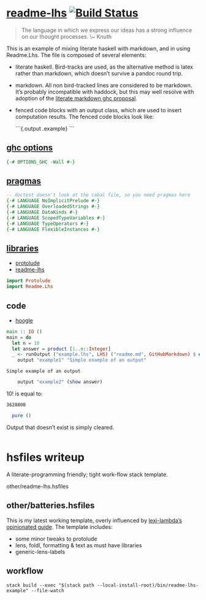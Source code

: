 [readme-lhs](https://tonyday567.github.io/readme-lhs/index.html) [![Build Status](https://travis-ci.org/tonyday567/readme-lhs.svg)](https://travis-ci.org/tonyday567/readme-lhs)
================================================================================================================================================================================

<blockquote cite>
The language in which we express our ideas has a strong influence on our
thought processes. \~ Knuth
</blockquote>

This is an example of mixing literate haskell with markdown, and in
using Readme.Lhs. The file is composed of several elements:

-   literate haskell. Bird-tracks are used, as the alternative method is
    latex rather than markdown, which doesn’t survive a pandoc round
    trip.
-   markdown. All non bird-tracked lines are considered to be markdown.
    It’s probably incompatible with haddock, but this may well resolve
    with adoption of the [literate markdown ghc
    proposal](https://gitlab.haskell.org/ghc/ghc/wikis/literate-markdown).
-   fenced code blocks with an output class, which are used to insert
    computation results. The fenced code blocks look like:

    \`\`\`{.output .example} \`\`\`

[ghc options](https://downloads.haskell.org/~ghc/latest/docs/html/users_guide/flags.html#flag-reference)
--------------------------------------------------------------------------------------------------------

``` haskell
{-# OPTIONS_GHC -Wall #-}
```

[pragmas](https://downloads.haskell.org/~ghc/latest/docs/html/users_guide/lang.html)
------------------------------------------------------------------------------------

``` haskell
-- doctest doesn't look at the cabal file, so you need pragmas here
{-# LANGUAGE NoImplicitPrelude #-}
{-# LANGUAGE OverloadedStrings #-}
{-# LANGUAGE DataKinds #-}
{-# LANGUAGE ScopedTypeVariables #-}
{-# LANGUAGE TypeOperators #-}
{-# LANGUAGE FlexibleInstances #-}
```

[libraries](https://www.stackage.org/)
--------------------------------------

-   [protolude](https://www.hackage.org/package/protolude)
-   [readme-lhs](https://www.hackage.org/package/readme-lhs)

``` haskell
import Protolude
import Readme.Lhs
```

code
----

-   [hoogle](https://www.stackage.org/package/hoogle)

``` haskell
main :: IO ()
main = do
  let n = 10
  let answer = product [1..n::Integer]
  _ <- runOutput ("example.lhs", LHS) ("readme.md", GitHubMarkdown) $ do
    output "example1" "Simple example of an output"
```

``` output
Simple example of an output
```

``` haskell
    output "example2" (show answer)
```

10! is equal to:

``` output
3628800
```

``` haskell
  pure ()
```

Output that doesn’t exist is simply cleared.

``` output
```

hsfiles writeup
===============

A literate-programming friendly; tight work-flow stack template.

other/readme-lhs.hsfiles

other/batteries.hsfiles
-----------------------

This is my latest working template, overly influenced by [lexi-lambda’s
opinionated
guide](https://lexi-lambda.github.io/blog/2018/02/10/an-opinionated-guide-to-haskell-in-2018/).
The template includes:

-   some minor tweaks to protolude
-   lens, foldl, formatting & text as must have libraries
-   generic-lens-labels

workflow
--------

    stack build --exec "$(stack path --local-install-root)/bin/readme-lhs-example" --file-watch